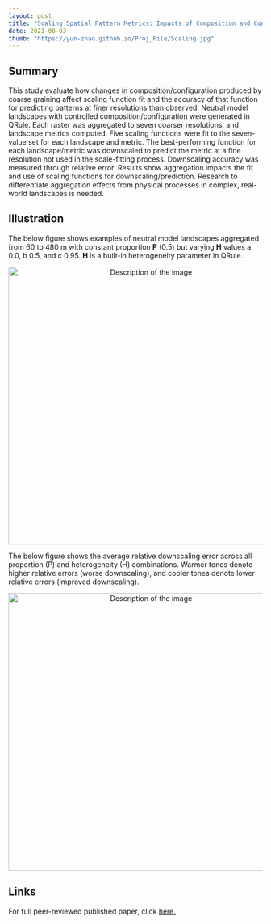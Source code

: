 ```yaml
---
layout: post
title: "Scaling Spatial Pattern Metrics: Impacts of Composition and Configuration on Downscaling Accuracy"
date: 2021-08-03
thumb: "https://yun-zhao.github.io/Proj_File/Scaling.jpg"
---
```


## Summary
This study evaluate how changes in composition/configuration produced by coarse graining affect scaling function fit and the accuracy of that function for predicting patterns at finer resolutions than observed. Neutral model landscapes with controlled composition/configuration were generated in QRule. Each raster was aggregated to seven coarser resolutions, and landscape metrics computed. Five scaling functions were fit to the seven-value set for each landscape and metric. The best-performing function for each landscape/metric was downscaled to predict the metric at a fine resolution not used in the scale-fitting process. Downscaling accuracy was measured through relative error. Results show aggregation impacts the fit and use of scaling functions for downscaling/prediction. Research to differentiate aggregation effects from physical processes in complex, real-world landscapes is needed.

## Illustration

The below figure shows examples of neutral model landscapes aggregated from 60 to 480 m with constant proportion **P** (0.5) but varying **H** values a 0.0, b 0.5, and c 0.95. **H** is a built-in heterogeneity parameter in QRule.

<div style="text-align:center">
  <img src="https://yun-zhao.github.io/Proj_File/scaling-1.jpg" alt="Description of the image" width="550">
</div>

The below figure shows the average relative downscaling error across all proportion (P) and heterogeneity (H) combinations. Warmer tones denote higher relative errors (worse downscaling), and cooler tones denote lower relative errors (improved downscaling).

<div style="text-align:center">
  <img src="https://yun-zhao.github.io/Proj_File/scaling-2.jpg" alt="Description of the image" width="550">
</div>

## Links

For full peer-reviewed published paper, click <a href="https://www.dropbox.com/scl/fi/phszcdvwagcxhva0unwc8/Spatial-Scaling.pdf?rlkey=gt1zw6iqpo6gkfad586fmp432&dl=0" target="_blank">here.</a>
